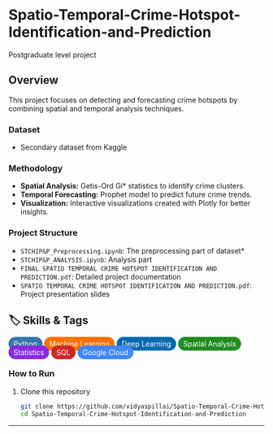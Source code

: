 # Spatio-Temporal-Crime-Hotspot-Identification-and-Prediction
Postgraduate level project

## Overview  
This project focuses on detecting and forecasting crime hotspots by combining spatial and temporal analysis techniques.  

### **Dataset**
- Secondary dataset from Kaggle  

### **Methodology**
- **Spatial Analysis:** Getis-Ord Gi* statistics to identify crime clusters.  
- **Temporal Forecasting:** Prophet model to predict future crime trends.  
- **Visualization:** Interactive visualizations created with Plotly for better insights.  

### **Project Structure**
- `STCHIP&P_Preprocessing.ipynb`: The preprocessing part of dataset*  
- `STCHIP&P_ANALYSIS.ipynb`: Analysis part 
- `FINAL SPATIO TEMPORAL CRIME HOTSPOT IDENTIFICATION AND PREDICTION.pdf`: Detailed project documentation  
- `SPATIO TEMPORAL CRIME HOTSPOT IDENTIFICATION AND PREDICTION.pdf`: Project presentation slides
  
## 🏷️ Skills & Tags  

<span style="background-color:#3776AB;color:white;padding:5px 10px;border-radius:15px;">Python</span>
<span style="background-color:#FF6F00;color:white;padding:5px 10px;border-radius:15px;">Machine Learning</span>
<span style="background-color:#0769AD;color:white;padding:5px 10px;border-radius:15px;">Deep Learning</span>
<span style="background-color:#228B22;color:white;padding:5px 10px;border-radius:15px;">Spatial Analysis</span>
<span style="background-color:#8A2BE2;color:white;padding:5px 10px;border-radius:15px;">Statistics</span>
<span style="background-color:#CC2927;color:white;padding:5px 10px;border-radius:15px;">SQL</span>
<span style="background-color:#4285F4;color:white;padding:5px 10px;border-radius:15px;">Google Cloud</span>



### **How to Run**
1. Clone this repository  
   ```bash
   git clone https://github.com/vidyaspillai/Spatio-Temporal-Crime-Hotspot-Identification-and-Prediction.git
   cd Spatio-Temporal-Crime-Hotspot-Identification-and-Prediction

---
